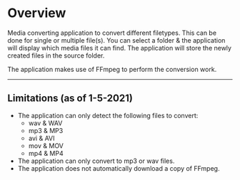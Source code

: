 # Overview

Media converting application to convert different filetypes. This can be done for single or multiple file(s).
You can select a folder & the application will display which media files it can find.
The application will store the newly created files in the source folder.

The application makes use of FFmpeg to perform the conversion work.

---

## Limitations (as of 1-5-2021)
* The application can only detect the following files to convert:
    * wav & WAV
    * mp3 & MP3
    * avi & AVI
    * mov & MOV
    * mp4 & MP4
* The application can only convert to mp3 or wav files.
* The application does not automatically download a copy of FFmpeg.
